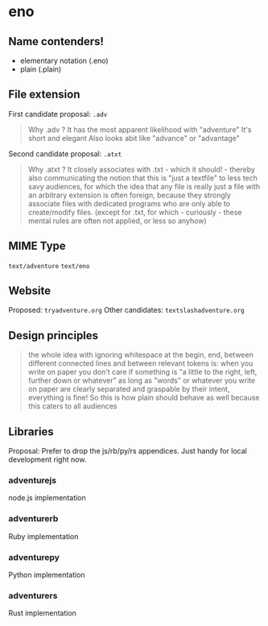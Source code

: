 # eno

## Name contenders!

- elementary notation (.eno)
- plain (.plain)

## File extension

First candidate proposal: `.adv`

> Why .adv ?
> It has the most apparent likelihood with "adventure"
> It's short and elegant
> Also looks abit like "advance" or "advantage"

Second candidate proposal: `.atxt`

> Why .atxt ?
> It closely associates with .txt - which it should! - thereby
> also communicating the notion that this is "just a textfile"
> to less tech savy audiences, for which the idea that any
> file is really just a file with an arbitrary extension is
> often foreign, because they strongly associate files with
> dedicated programs who are only able to create/modify files.
> (except for .txt, for which - curiously - these mental rules
> are often not applied, or less so anyhow)

## MIME Type

`text/adventure`
`text/eno`


## Website

Proposed: `tryadventure.org`
Other candidates: `textslashadventure.org`

## Design principles

> the whole idea with ignoring whitespace at the begin, end, between different connected lines and between relevant tokens is:
> when you write on paper you don't care if something is "a little to the right, left, further down or whatever"
> as long as "words" or whatever you write on paper are clearly separated and graspable by their intent,
> everything is fine! So this is how plain should behave as well because this caters to all audiences

## Libraries

Proposal: Prefer to drop the js/rb/py/rs appendices.
Just handy for local development right now.

### adventurejs

node.js implementation

### adventurerb

Ruby implementation

### adventurepy

Python implementation

### adventurers

Rust implementation
